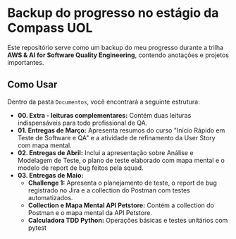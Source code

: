 # Backup do progresso no estágio da Compass UOL

Este repositório serve como um backup do meu progresso durante a trilha **AWS & AI for Software Quality Engineering**, contendo anotações e projetos importantes.

## Como Usar

Dentro da pasta `Documentos`, você encontrará a seguinte estrutura:

* **00. Extra - leituras complementares:** Contém duas leituras indispensáveis para todo profissional de QA.
* **01. Entregas de Março:** Apresenta resumos do curso "Início Rápido em Teste de Software e QA" e a atividade de refinamento da User Story com mapa mental.
* **02. Entregas de Abril:** Inclui a apresentação sobre Análise e Modelagem de Teste, o plano de teste elaborado com mapa mental e o modelo de report de bug feitos pela squad.
* **03. Entregas de Maio:**
    * **Challenge 1:** Apresenta o planejamento de teste, o report de bug registrado no Jira e a collection do Postman com testes automatizados.
    * **Collection e Mapa Mental API Petstore:** Contém a collection do Postman e o mapa mental da API Petstore.
    * **Calculadora TDD Python:** Operações básicas e testes unitários com pytest
